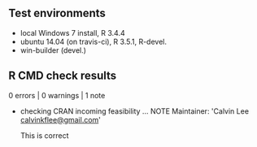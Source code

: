 ## Test environments
* local Windows 7 install, R 3.4.4
* ubuntu 14.04 (on travis-ci), R 3.5.1, R-devel.
* win-builder (devel.)

## R CMD check results
0 errors | 0 warnings | 1 note

* checking CRAN incoming feasibility ... NOTE
  Maintainer: 'Calvin Lee <calvinkflee@gmail.com>'

  This is correct
